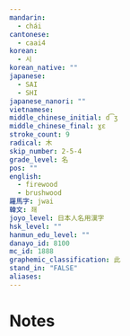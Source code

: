 ```yaml
---
mandarin:
  - chái
cantonese:
  - caai4
korean:
  - 시
korean_native: ""
japanese:
  - SAI
  - SHI
japanese_nanori: ""
vietnamese:
middle_chinese_initial: d͡ʒ
middle_chinese_final: ɣɛ
stroke_count: 9
radical: 木
skip_number: 2-5-4
grade_level: 名
pos: ""
english:
  - firewood
  - brushwood
羅馬字: jwai
韓文: 좨
joyo_level: 日本人名用漢字
hsk_level: ""
hanmun_edu_level: ""
danayo_id: 8100
mc_id: 1888
graphemic_classification: 此
stand_in: "FALSE"
aliases:
---
```


# Notes
